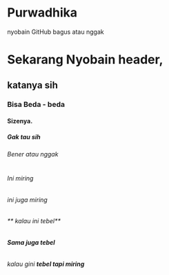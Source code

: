 # Purwadhika
nyobain GitHub bagus atau nggak
#
# Sekarang Nyobain header,
## katanya sih
### Bisa Beda - beda
#### Sizenya.
##### Gak tau sih
###### Bener atau nggak
# 
# 
###### *Ini miring*
###### _ini juga miring_
###### ** kalau ini tebel**
###### __Sama juga tebel__
###### _kalau gini **tebel tapi miring**_
